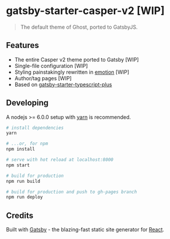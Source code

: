 # gatsby-starter-casper-v2 [WIP]

> The default theme of Ghost, ported to GatsbyJS.

## Features

* The entire Casper v2 theme ported to Gatsby [WIP]
* Single-file configuration [WIP]
* Styling painstakingly rewritten in [emotion](https://emotion.sh/) [WIP]
* Author/tag pages [WIP]
* Based on [gatsby-starter-typescript-plus](https://github.com/resir014/gatsby-starter-typescript-plus)

## Developing

A nodejs >= 6.0.0 setup with [yarn](https://yarnpkg.com/) is recommended.

```bash
# install dependencies
yarn

# ...or, for npm
npm install

# serve with hot reload at localhost:8000
npm start

# build for production
npm run build

# build for production and push to gh-pages branch
npm run deploy
```

## Credits

Built with [Gatsby](https://www.gatsbyjs.org/) - the blazing-fast static site generator for [React](https://facebook.github.io/react/).
